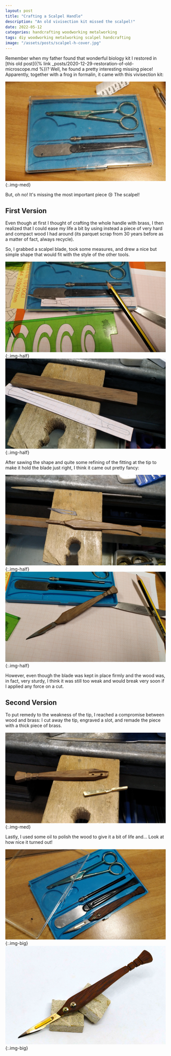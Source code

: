 ```yaml
---
layout: post
title: "Crafting a Scalpel Handle"
description: "An old vivisection kit missed the scalpel!"
date: 2022-05-12
categories: handcrafting woodworking metalworking
tags: diy woodworking metalworking scalpel handcrafting
image: "/assets/posts/scalpel-h-cover.jpg"
---
```


Remember when my father found that wonderful biology kit I restored in [this old post]({% link _posts/2020-12-29-restoration-of-old-microscope.md %})? Well, he found a pretty interesting missing piece! Apparently, together with a frog in formalin, it came with this vivisection kit:

![Incomplete vivisection kit](/assets/posts/scalpel-h-1.jpg){:.img-med}

But, oh no! It's missing the most important piece :cry: The scalpel!

## First Version
Even though at first I thought of crafting the whole handle with brass, I then realized that I could ease my life a bit by using instead a piece of very hard and compact wood I had around (its parquet scrap from 30 years before as a matter of fact, always recycle).

So, I grabbed a scalpel blade, took some measures, and drew a nice but simple shape that would fit with the style of the other tools.

![Drawing the handle](/assets/posts/scalpel-h-2.jpg){:.img-half}
![About to cut the shape](/assets/posts/scalpel-h-3.jpg){:.img-half}

After sawing the shape and quite some refining of the fitting at the tip to make it hold the blade just right, I think it came out pretty fancy:

![Refining the details](/assets/posts/scalpel-h-4.jpg){:.img-half}
![First version finished](/assets/posts/scalpel-h-5.jpg){:.img-half}

However, even though the blade was kept in place firmly and the wood was, in fact, very sturdy, I think it was still too weak and would break very soon if I applied any force on a cut.

## Second Version
To put remedy to the weakness of the tip, I reached a compromise between wood and brass: I cut away the tip, engraved a slot, and remade the piece with a thick piece of brass.

![Remaking the tip with brass](/assets/posts/scalpel-h-6.jpg){:.img-med}

Lastly, I used some oil to polish the wood to give it a bit of life and... Look at how nice it turned out!

![Final result](/assets/posts/scalpel-h-7.jpg){:.img-big}
![Final result](/assets/posts/scalpel-h-cover.jpg){:.img-big}
